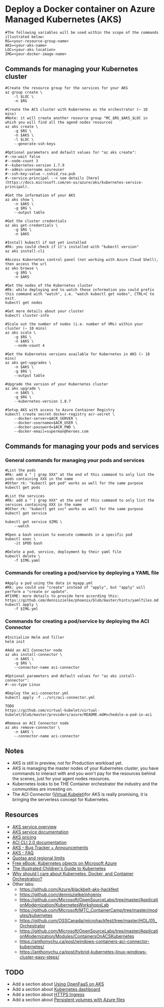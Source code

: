# Deploy a Docker container on Azure Managed Kubernetes (AKS)

```
#The following variables will be used within the scope of the commands illustrated below:
RG=<your-resource-group-name>
AKS=<your-aks-name>
LOC=<your-aks-location>
IMG=<your-docker-image-name>
```

## Commands for managing your Kubernetes cluster

```
#Create the resource group for the services for your AKS
az group create \
    -l $LOC \
    -n $RG

#Create the ACS cluster with Kubernetes as the orchestrator (~ 10 mins)
#Note: it will create another resource group "MC_$RG_$AKS_$LOC in which you will find all the agend nodes resources
az aks create \
    -g $RG \
    -n $AKS \
    -l $LOC \
    --generate-ssh-keys

#Optional parameters and default values for "az aks create":
#--no-wait false
#--node-count 3
#--kubernetes-version 1.7.9
#--admin-username azureuser
#--ssh-key-value ~.sshid_rsa.pub
#--service-principal --> see details [here](https://docs.microsoft.com/en-us/azure/aks/kubernetes-service-principal).

#Get the information of your AKS
az aks show \
    -n $AKS \
    -g $RG \
    --output table

#Get the cluster credentials
az aks get-credentials \
    -g $RG \
    -n $AKS

#Install kubectl if not yet installed
#Rk: you could check if it's installed with "kubectl version"
az aks install-cli

#Access Kubernetes control panel (not working with Azure Cloud Shell), then access the url
az aks browse \
    -g $RG \
    -n $AKS

#Get the nodes of the Kubernetes cluster
#Rk: while deploying and to watch these information you could prefix this command with "watch", i.e. "watch kubectl get nodes", CTRL+C to exit.
kubectl get nodes

#Get more details about your cluster
kubectl cluster-info

#Scale out the number of nodes (i.e. number of VMs) within your cluster (~ 10 mins)
az aks scale \
    -g $RG \
    -n $AKS \
    --node-count 4

#Get the Kubernetes versions available for Kubernetes in AKS (~ 10 mins)
az aks get-upgrades \
    -n $AKS \
    -g $RG \
    --output table

#Upgrade the version of your Kubernetes cluster
az aks upgrade \
    -n $AKS \
    -g $RG \
    --kubernetes-version 1.8.7

#Setup AKS with access to Azure Container Registry
kubectl create secret docker-registry acr-secret \
    --docker-server=$ACR_SERVER \
    --docker-username=$ACR_USER \
    --docker-password=$ACR_PWD \
    --docker-email=superman@heroes.com
```

## Commands for managing your pods and services

### General commands for managing your pods and services

```
#List the pods
#Rk: add a " | grep XXX" at the end of this command to only list the pods containing XXX in the name
#Other rk: "kubectl get pod" works as well for the same purpose
kubectl get pods

#List the services
#Rk: add a " | grep XXX" at the end of this command to only list the services containing XXX in the name
#Other rk: "kubectl get svc" works as well for the same purpose
kubectl get service

kubectl get service $IMG \
    --watch

#Open a bash session to execute commands in a specific pod
kubectl exec \
    -it $POD bash

#Delete a pod, service, deployment by their yaml file
kubectl delete \
    -f $IMG.yaml
```

### Commands for creating a pod/service by deploying a YAML file

```
#Apply a pod using the data in myapp.yml
#Rk: you could use "create" instead of "apply", but "apply" will perform a "create or update".
#FIXME: more details to provide here according this: https://github.com/denniszielke/phoenix/blob/master/hints/yamlfiles.md
kubectl apply \
    -f $IMG.yml
```

### Commands for creating a pod/service by deploying the ACI Connector

```
#Initialize Helm and Tiller
helm init

#Add an ACI Connector node
az aks install-connector \
    -n $AKS \
    -g $RG \
    --connector-name aci-connector

#Optional parameters and default values for "az aks install-connector":
#--os-type Linux

#Deploy the aci-connector.yml
kubectl apply -f ../src/aci-connector.yml

TODO
https://github.com/virtual-kubelet/virtual-kubelet/blob/master/providers/azure/README.md#schedule-a-pod-in-aci

#Remove an ACI Connector node
az aks remove-connector \
    -n $AKS \
    --connector-name aci-connector
```

## Notes

- AKS is still in preview, not for Production workload yet.
- AKS is managing the master nodes of your Kubernetes cluster, you have commands to interact with and you won't pay for the resources behind the scenes, just for your agent nodes resources.
- Kubernetes looks to be THE Container orchestrator the industry and the communities are investing on.
- The ACI Connector ([Virtual Kubelet](https://github.com/virtual-kubelet/virtual-kubelet))for AKS is really promising, it is bringing the serverless concept for Kubernetes.

## Resources

- [AKS service overview](https://azure.microsoft.com/services/container-service/)
- [AKS service documentation](https://docs.microsoft.com/azure/aks/)
- [AKS pricing](https://azure.microsoft.com/pricing/details/container-service/)
- [ACI CLI 2.0 documentation](https://docs.microsoft.com/cli/azure/aks)
- [AKS - Bug Tracker + Announcements ](https://github.com/Azure/AKS)
- [AKS - FAQ](https://docs.microsoft.com/en-us/azure/aks/faq)
- [Quotas and regional limits](https://docs.microsoft.com/en-us/azure/aks/container-service-quotas)
- [Free eBook: Kubernetes objects on Microsoft Azure](https://blogs.msdn.microsoft.com/azurecat/2018/01/22/new-ebook-kubernetes-objects-on-microsoft-azure/)
- [The Illustrated Children's Guide to Kubernetes](https://www.youtube.com/watch?v=4ht22ReBjno)
- [Why should I care about Kubernetes, Docker, and Container Orchestration?](https://www.hanselman.com/blog/WhyShouldICareAboutKubernetesDockerAndContainerOrchestration.aspx)
- Other labs:
  - https://github.com/Azure/blackbelt-aks-hackfest
  - https://github.com/denniszielke/phoenix
  - https://github.com/Microsoft/OpenSourceLabs/tree/master/ApplicationModernization/KubernetesWorkshopsLab
  - https://github.com/Microsoft/MTC_ContainerCamp/tree/master/modules/kubernetes
  - https://github.com/OSSCanada/microhackfest/tree/master/HOL/05_Orchestrator
  - https://github.com/Microsoft/OpenSourceLabs/tree/master/ApplicationModernization/Modules/ContainersOnACSKubernetes
  - https://anthonychu.ca/post/windows-containers-aci-connector-kubernetes/
  - https://anthonychu.ca/post/hybrid-kubernetes-linux-windows-cluster-easy-steps/

## TODO

- Add a section about [Using OpenFaaS on AKS](https://docs.microsoft.com/en-us/azure/aks/openfaas)
- Add a section about [Kubernetes dashboard](https://docs.microsoft.com/en-us/azure/aks/kubernetes-dashboard)
- Add a section about [HTTPS Ingress](https://docs.microsoft.com/en-us/azure/aks/ingress)
- Add a section about [Persistent volumes with Azure files](https://docs.microsoft.com/en-us/azure/aks/azure-files-dynamic-pv)